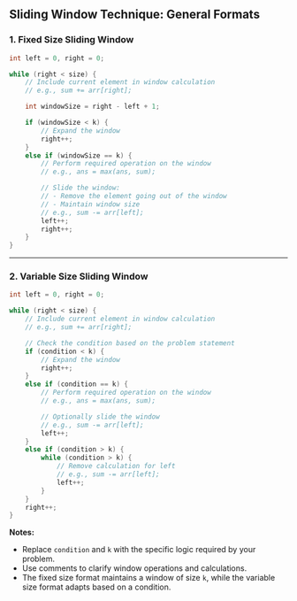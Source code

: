 ## Sliding Window Technique: General Formats

### 1. Fixed Size Sliding Window

```cpp
int left = 0, right = 0;

while (right < size) {
    // Include current element in window calculation
    // e.g., sum += arr[right];

    int windowSize = right - left + 1;

    if (windowSize < k) {
        // Expand the window
        right++;
    }
    else if (windowSize == k) {
        // Perform required operation on the window
        // e.g., ans = max(ans, sum);

        // Slide the window:
        // - Remove the element going out of the window
        // - Maintain window size
        // e.g., sum -= arr[left];
        left++;
        right++;
    }
}
```

---

### 2. Variable Size Sliding Window

```cpp
int left = 0, right = 0;

while (right < size) {
    // Include current element in window calculation
    // e.g., sum += arr[right];

    // Check the condition based on the problem statement
    if (condition < k) {
        // Expand the window
        right++;
    }
    else if (condition == k) {
        // Perform required operation on the window
        // e.g., ans = max(ans, sum);

        // Optionally slide the window
        // e.g., sum -= arr[left];
        left++;
    }
    else if (condition > k) {
        while (condition > k) {
            // Remove calculation for left
            // e.g., sum -= arr[left];
            left++;
        }
    }
    right++;
}
```

**Notes:**
- Replace `condition` and `k` with the specific logic required by your problem.
- Use comments to clarify window operations and calculations.
- The fixed size format maintains a window of size `k`, while the variable size format adapts based on a condition.